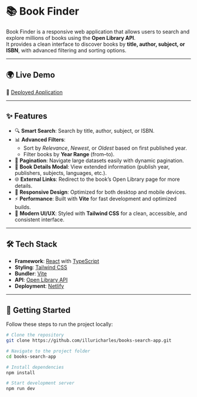 # 📚 Book Finder

Book Finder is a responsive web application that allows users to search and explore millions of books using the **Open Library API**.  
It provides a clean interface to discover books by **title, author, subject, or ISBN**, with advanced filtering and sorting options.  

---

## 🌍 Live Demo
🔗 [Deployed Application](https://books-finder-application.netlify.app/)

---

## ✨ Features

- 🔍 **Smart Search**: Search by title, author, subject, or ISBN.  
- 📊 **Advanced Filters**:
  - Sort by *Relevance*, *Newest*, or *Oldest* based on first published year.  
  - Filter books by **Year Range** (from–to).  
- 📑 **Pagination**: Navigate large datasets easily with dynamic pagination.  
- 📖 **Book Details Modal**: View extended information (publish year, publishers, subjects, languages, etc.).  
- 🌐 **External Links**: Redirect to the book’s Open Library page for more details.  
- 📱 **Responsive Design**: Optimized for both desktop and mobile devices.  
- ⚡ **Performance**: Built with **Vite** for fast development and optimized builds.  
- 🎨 **Modern UI/UX**: Styled with **Tailwind CSS** for a clean, accessible, and consistent interface.  

---

## 🛠️ Tech Stack

- **Framework**: [React](https://reactjs.org/) with [TypeScript](https://www.typescriptlang.org/)  
- **Styling**: [Tailwind CSS](https://tailwindcss.com/)  
- **Bundler**: [Vite](https://vitejs.dev/)  
- **API**: [Open Library API](https://openlibrary.org/developers/api)  
- **Deployment**: [Netlify](https://www.netlify.com/)  

---

## 🚀 Getting Started

Follow these steps to run the project locally:

```bash
# Clone the repository
git clone https://github.com/illuricharles/books-search-app.git

# Navigate to the project folder
cd books-search-app

# Install dependencies
npm install

# Start development server
npm run dev
```
